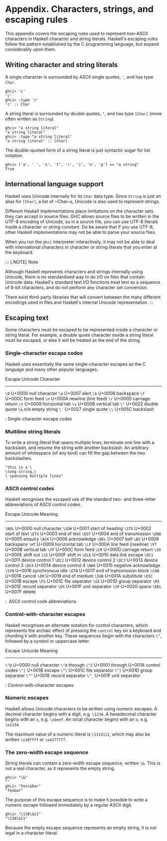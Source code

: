 # Appendix. Characters, strings, and escaping rules

This appendix covers the escaping rules used to represent non-ASCII
characters in Haskell character and string literals. Haskell\'s escaping
rules follow the pattern established by the C programming language, but
expand considerably upon them.

## Writing character and string literals

A single character is surrounded by ASCII single quotes, `'`, and has
type `Char`.

``` {.screen}
ghci> 'c'
'c'
ghci> :type 'c'
'c' :: Char
```

A string literal is surrounded by double quotes, `"`, and has type
`[Char]` (more often written as `String`).

``` {.screen}
ghci> "a string literal"
"a string literal"
ghci> :type "a string literal"
"a string literal" :: [Char]
```

The double-quoted form of a string literal is just syntactic sugar for
list notation.

``` {.screen}
ghci> ['a', ' ', 's', 't', 'r', 'i', 'n', 'g'] == "a string"
True
```

## International language support

Haskell uses Unicode internally for its `Char` data type. Since `String`
is just an alias for `[Char]`, a list of \~Char\~s, Unicode is also used
to represent strings.

Different Haskell implementations place limitations on the character
sets they can accept in source files. GHC allows source files to be
written in the UTF-8 encoding of Unicode, so in a source file, you can
use UTF-8 literals inside a character or string constant. Do be aware
that if you use UTF-8, other Haskell implementations may not be able to
parse your source files.

When you run the `ghci` interpreter interactively, it may not be able to
deal with international characters in character or string literals that
you enter at the keyboard.

::: {.NOTE}
Note

Although Haskell represents characters and strings internally using
Unicode, there is no standardised way to do I/O on files that contain
Unicode data. Haskell\'s standard text I/O functions treat text as a
sequence of 8-bit characters, and do not perform any character set
conversion.

There exist third-party libraries that will convert between the many
different encodings used in files and Haskell\'s internal Unicode
representation.
:::

## Escaping text

Some characters must be escaped to be represented inside a character or
string literal. For example, a double quote character inside a string
literal must be escaped, or else it will be treated as the end of the
string.

### Single-character escape codes

Haskell uses essentially the same single-character escapes as the C
language and many other popular languages.

  Escape   Unicode   Character
  -------- --------- ---------------------
  `\0`     U+0000    null character
  `\a`     U+0007    alert
  `\b`     U+0008    backspace
  `\f`     U+000C    form feed
  `\n`     U+000A    newline (line feed)
  `\r`     U+000D    carriage return
  `\t`     U+0009    horizontal tab
  `\v`     U+000B    vertical tab
  `\"`     U+0022    double quote
  `\&`     *n/a*     empty string
  `\'`     U+0027    single quote
  `\\`     U+005C    backslash

  : Single-character escape codes

### Multiline string literals

To write a string literal that spans multiple lines, terminate one line
with a backslash, and resume the string with another backslash. An
arbitrary amount of whitespace (of any kind) can fill the gap between
the two backslashes.

``` {.haskell}
"this is a \
\long string,\
\ spanning multiple lines"
```

### ASCII control codes

Haskell recognises the escaped use of the standard two- and three-letter
abbreviations of ASCII control codes.

  Escape   Unicode   Meaning
  -------- --------- ---------------------------
  `\NUL`   U+0000    null character
  `\SOH`   U+0001    start of heading
  `\STX`   U+0002    start of text
  `\ETX`   U+0003    end of text
  `\EOT`   U+0004    end of transmission
  `\ENQ`   U+0005    enquiry
  `\ACK`   U+0006    acknowledge
  `\BEL`   U+0007    bell
  `\BS`    U+0008    backspace
  `\HT`    U+0009    horizontal tab
  `\LF`    U+000A    line feed (newline)
  `\VT`    U+000B    vertical tab
  `\FF`    U+000C    form feed
  `\CR`    U+000D    carriage return
  `\SO`    U+000E    shift out
  `\SI`    U+000F    shift in
  `\DLE`   U+0010    data link escape
  `\DC1`   U+0011    device control 1
  `\DC2`   U+0012    device control 2
  `\DC3`   U+0013    device control 3
  `\DC4`   U+0014    device control 4
  `\NAK`   U+0015    negative acknowledge
  `\SYN`   U+0016    synchronous idle
  `\ETB`   U+0017    end of transmission block
  `\CAN`   U+0018    cancel
  `\EM`    U+0019    end of medium
  `\SUB`   U+001A    substitute
  `\ESC`   U+001B    escape
  `\FS`    U+001C    file separator
  `\GS`    U+001D    group separator
  `\RS`    U+001E    record separator
  `\US`    U+001F    unit separator
  `\SP`    U+0020    space
  `\DEL`   U+007F    delete

  :  ASCII control code abbreviations

### Control-with-character escapes

Haskell recognises an alternate notation for control characters, which
represents the archaic effect of pressing the `control` key on a
keyboard and chording it with another key. These sequences begin with
the characters `\^`, followed by a symbol or uppercase letter.

  Escape                Unicode                 Meaning
  --------------------- ----------------------- ------------------
  `\^@`                 U+0000                  null character
  `\^A` through `\^Z`   U+0001 through U+001A   control codes
  `\^[`                 U+001B                  escape
  `\^\`                 U+001C                  file separator
  `\^]`                 U+001D                  group separator
  `\^^`                 U+001E                  record separator
  `\^_`                 U+001F                  unit separator

  : Control-with-character escapes

### Numeric escapes

Haskell allows Unicode characters to be written using numeric escapes. A
decimal character begins with a digit, e.g. `\1234`. A hexadecimal
character begins with an `x`, e.g. `\xbeef`. An octal character begins
with an `o`, e.g. `\o1234`.

The maximum value of a numeric literal is `\1114111`, which may also be
written `\x10ffff` or `\o4177777`.

### The zero-width escape sequence

String literals can contain a zero-width escape sequence, written `\&`.
This is not a real character, as it represents the empty string.

``` {.screen}
ghci> "\&"
""
ghci> "foo\&bar"
"foobar"
```

The purpose of this escape sequence is to make it possible to write a
numeric escape followed immediately by a regular ASCII digit.

``` {.screen}
ghci> "\130\&11"
"\130\&11"
```

Because the empty escape sequence represents an empty string, it is not
legal in a character literal.
